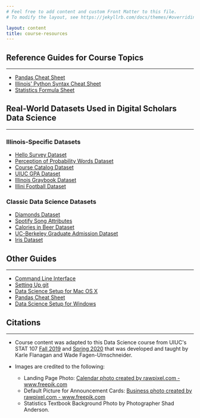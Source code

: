 ```yaml
---
# Feel free to add content and custom Front Matter to this file.
# To modify the layout, see https://jekyllrb.com/docs/themes/#overriding-theme-defaults

layout: content
title: course-resources
---
```


## Reference Guides for Course Topics
<hr/>

* <a href="{{ site.baseurl }}/assets/docs/resources/Pandas_Cheat_Sheet.pdf" target="_blank">Pandas Cheat Sheet</a>
* <a href="{{ site.baseurl }}/assets/docs/resources/illinois-python-cheatsheet.pdf" target="_blank">Illinois' Python Syntax Cheat Sheet</a>
* <a href="{{ site.baseurl }}/assets/docs/resources/Stat-107-Formulas.pdf" target="_blank">Statistics Formula Sheet</a>

## Real-World Datasets Used in Digital Scholars Data Science
<hr/>

### Illinois-Specific Datasets

* <a href="" target="_blank">Hello Survey Dataset</a>
* <a href="{{ site.baseurl }}/assets/docs/resources/Probability-Words.csv" target="_blank">Perception of Probability Words Dataset</a>
* <a href="{{ site.baseurl }}/assets/docs/resources/Illinois-Course-Catalog.csv" target="_blank">Course Catalog Dataset</a>
* <a href="{{ site.baseurl }}/assets/docs/resources/uiuc-gpa-dataset.csv" target="_blank">UIUC GPA Dataset</a>
* <a href="{{ site.baseurl }}/assets/docs/resources/graybook.csv" target="_blank">Illinois Graybook Dataset</a>
* <a href="{{ site.baseurl }}/assets/docs/resources/illini-football-scores.csv" target="_blank">Illini Football Dataset</a>

### Classic Data Science Datasets

* <a href="{{ site.baseurl }}/assets/docs/resources/Diamonds-ggplot2-tidyverse.csv" target="_blank">Diamonds Dataset</a>
* <a href="https://www.kaggle.com/geomack/spotifyclassification" target="_blank">Spotify Song Attributes</a>
* <a href="{{ site.baseurl }}/assets/docs/resources/beer-dataset.csv" target="_blank">Calories in Beer Dataset</a>
* <a href="{{ site.baseurl }}/assets/docs/resources/UC-Berkeley-Admissions.csv" target="_blank">UC-Berkeley Graduate Admission Dataset</a>
* <a href="https://archive.ics.uci.edu/ml/datasets/iris" target="_blank">Iris Dataset</a>

## Other Guides
<hr/>

* <a href="http://courses.las.illinois.edu/spring2020/stat107/resources/cli/" target="_blank">Command Line Interface</a>
* <a href="http://courses.las.illinois.edu/spring2020/stat107/resources/git/" target="_blank">Setting Up git</a>
* <a href="http://courses.las.illinois.edu/spring2020/stat107/resources/osx-setup/" target="_blank">Data Science Setup for Mac OS X</a>
* <a href="http://courses.las.illinois.edu/spring2020/stat107/resources/pandas-cheat-sheet/" target="_blank">Pandas Cheat Sheet</a>
* <a href="http://courses.las.illinois.edu/spring2020/stat107/resources/windows-setup/" target="_blank">Data Science Setup for Windows</a>

## Citations
<hr/>

* Course content was adapted to this Data Science course from UIUC's STAT 107 <a href="http://courses.las.illinois.edu/fall2019/stat107/" target="_blank">Fall 2019</a> and <a href="http://courses.las.illinois.edu/spring2020/stat107/" target="_blank">Spring 2020</a> that was developed and taught by Karle Flanagan and Wade Fagen-Ulmschneider.

* Images are credited to the following:
    * Landing Page Photo: <a href='https://www.freepik.com/photos/calendar'>Calendar photo created by rawpixel.com - www.freepik.com</a>
    * Default Picture for Announcement Cards: <a href='https://www.freepik.com/photos/business'>Business photo created by rawpixel.com - www.freepik.com</a>
    * Statistics Textbook Background Photo by Photographer Shad Anderson.